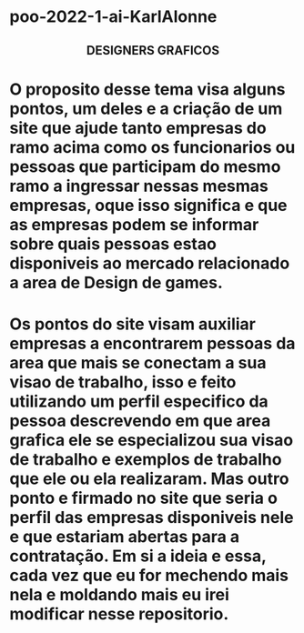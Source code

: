 # poo-2022-1-ai-KarlAlonne

<h2 align="center"> DESIGNERS GRAFICOS </h2>

<h1 align- "center"> O proposito desse tema visa alguns pontos, um deles e a criação de um site que ajude tanto empresas do ramo acima como os funcionarios ou pessoas que participam do mesmo ramo a ingressar nessas mesmas empresas, oque isso significa e que as empresas podem se informar sobre quais pessoas estao disponiveis ao mercado relacionado a area de Design de games.
<h1 align- "center"> Os pontos do site visam auxiliar empresas a encontrarem pessoas da area que mais se conectam a sua visao de trabalho, isso e feito utilizando um perfil especifico da pessoa descrevendo em que area grafica ele se especializou sua visao de trabalho e exemplos de trabalho que ele ou ela realizaram. Mas outro ponto e firmado no site que seria o perfil das empresas disponiveis nele e que estariam abertas para a contratação. Em si a ideia e essa, cada vez que eu for mechendo mais nela e moldando mais eu irei modificar nesse repositorio. 
